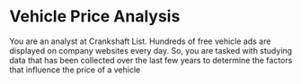# Vehicle Price Analysis	

You are an analyst at Crankshaft List. Hundreds of free vehicle ads are displayed on company websites every day. So, you are tasked with studying data that has been collected over the last few years to determine the factors that influence the price of a vehicle
